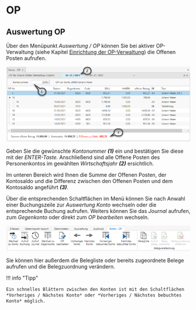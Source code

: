 # OP

## Auswertung OP


Über den Menüpunkt *Auswertung / OP* können Sie bei aktiver OP-Verwaltung (siehe Kapitel [Einrichtung der OP-Verwaltung](/FIBUNext/OPVERWALTUNG/#einrichtung-der-op-verwaltung)) die Offenen Posten aufrufen.


![Image](<img/NeuesElement165.png>)

Geben Sie die gewünschte *Kontonummer* ***(1)*** ein und bestätigen Sie diese mit der *ENTER-Taste.* Anschließend sind alle Offene Posten des Personenkontos im gewählten *Wirtschaftsjahr* ***(2)*** ersichtlich.

Im unteren Bereich wird Ihnen die Summe der Offenen Posten, der Kontosaldo und die Differenz zwischen den Offenen Posten und dem Kontosaldo angeführt ***(3)***.

Über die entsprechenden Schaltflächen im Menü können Sie nach Anwahl einer Buchungszeile zur *Auswertung Konto* wechseln oder die entsprechende Buchung aufrufen. Weiters können Sie das *Journal* aufrufen, zum *Gegenkonto* oder direkt zum *OP bearbeiten* wechseln.


![Image](<img/NeuesElement164.png>)

Sie können hier außerdem die Belegliste oder bereits zugeordnete Belege aufrufen und die Belegzuordnung verändern.

!!! info "Tipp"

    Ein schnelles Blättern zwischen den Konten ist mit den Schaltflächen *Vorheriges / Nächstes Konto* oder *Vorheriges / Nächstes bebuchtes Konto* möglich.

